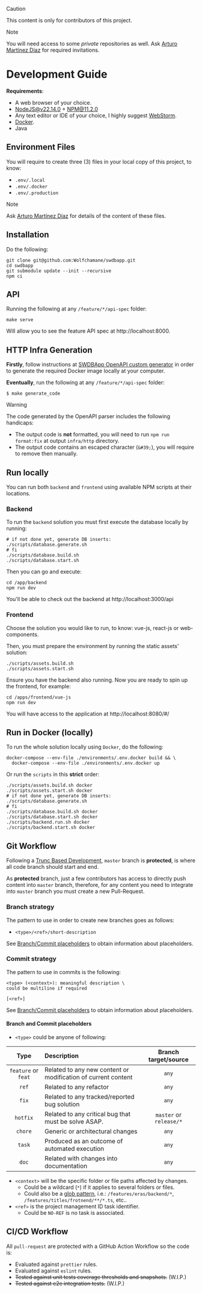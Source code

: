 > [!CAUTION]
> This content is only for contributors of this project.

> [!NOTE]
> You will need access to some _private_ repositories as well.
> Ask [Arturo Martínez Díaz](mailto:arturo.martinez@amartinez.dev) for required invitations.

# Development Guide

**Requirements**:

- A web browser of your choice.
- [NodeJS@v22.14.0](https://nodejs.org/en) + NPM@11.2.0
- Any text editor or IDE of your choice, I highly suggest [WebStorm](https://www.jetbrains.com/es-es/webstorm/).
- [Docker](https://www.docker.com/).
- Java

## Environment Files

You will require to create three (3) files in your local copy of this project, to know:

- `.env/.local`
- `.env/.docker`
- `.env/.production`

> [!NOTE]
> Ask [Arturo Martínez Díaz](mailto:arturo.martinez@amartinez.dev) for details of the content of these files.

## Installation

Do the following:

```shell
git clone git@github.com:Wolfchamane/swdbapp.git
cd swdbapp
git submodule update --init --recursive
npm ci
```

## API

Running the following at any `/feature/*/api-spec` folder:

```shell
make serve
```

Will allow you to see the feature API spec at http://localhost:8000.

## HTTP Infra Generation

**Firstly**, follow instructions at [SWDBApp OpenAPI custom generator](https://github.com/Wolfchamane/swdbapp-infra-generator)
in order to generate the required Docker image locally at your computer.

**Eventually**, run the following at any `/feature/*/api-spec` folder:

```shell
$ make generate_code
```

> [!WARNING]
> The code generated by the OpenAPI parser includes the following handicaps:
>
> - The output code is **not** formatted, you will need to run `npm run format:fix` at output `infra/http` directory.
> - The output code contains an escaped character (`&#39;`), you will require to remove then manually.

## Run locally

You can run both `backend` and `frontend` using available NPM scripts at their locations.

### Backend

To run the `backend` solution you must first execute the database locally by running:

```shell
# if not done yet, generate DB inserts:
./scripts/database.generate.sh
# fi
./scripts/database.build.sh
./scripts/database.start.sh
```

Then you can go and execute:

```shell
cd /app/backend
npm run dev
```

You'll be able to check out the backend at http://localhost:3000/api

### Frontend

Choose the solution you would like to run, to know: vue-js, react-js or web-components.

Then, you must prepare the environment by running the static assets' solution:

```shell
./scripts/assets.build.sh
./scripts/assets.start.sh
```

Ensure you have the backend also running. Now you are ready to spin up the frontend, for example:

```shell
cd /apps/frontend/vue-js
npm run dev
```

You will have access to the application at http://localhost:8080/#/

## Run in Docker (locally)

To run the whole solution locally using `Docker`, do the following:

```shell
docker-compose --env-file ./environments/.env.docker build && \
  docker-compose --env-file ./environments/.env.docker up
```

Or run the `scripts` in this **strict** order:

```shell
./scripts/assets.build.sh docker
./scripts/assets.start.sh docker
# if not done yet, generate DB inserts:
./scripts/database.generate.sh
# fi
./scripts/database.build.sh docker
./scripts/database.start.sh docker
./scripts/backend.run.sh docker
./scripts/backend.start.sh docker
```

## Git Workflow

Following a [Trunc Based Development](https://trunkbaseddevelopment.com/), `master` branch is **protected**, is
where all code branch should start and end.

As **protected** branch, just a few contributors has access to directly push content into `master` branch, therefore,
for any content you need to integrate into `master` branch you must create a new Pull-Request.

### Branch strategy

The pattern to use in order to create new branches goes as follows:

- `<type>/<ref>/short-description`

See [Branch/Commit placeholders](#/branch-and-commit-placeholders) to obtain information about placeholders.

### Commit strategy

The pattern to use in commits is the following:

```text
<type> (<context>): meaningful description \
could be multiline if required

[<ref>]
```

See [Branch/Commit placeholders](#/branch-and-commit-placeholders) to obtain information about placeholders.

#### Branch and Commit placeholders

- `<type>` could be anyone of following:

| Type | Description                                                   |   Branch target/source   |
|:---:|:--------------------------------------------------------------|:------------------------:|
| `feature` or `feat` | Related to any new content or modification of current content |          `any`           |
| `ref` | Related to any refactor | `any` |
| `fix` | Related to any tracked/reported bug solution                  |          `any`           |
| `hotfix` | Related to any critical bug that must be solve ASAP.          | `master` or  `release/*` |
| `chore` | Generic or architectural changes                              |          `any`           |
| `task` | Produced as an outcome of automated execution                 |          `any`           |
| `doc` | Related with changes into documentation                       |          `any`           |

- `<context>` will be the specific folder or file paths affected by changes.
  - Could be a wildcard (`*`) if it applies to several folders or files.
  - Could also be a [glob pattern](https://en.wikipedia.org/wiki/Glob_(programming)), i.e.: `/features/eras/backend/*`, `/features/titles/frotnend/**/*.ts`, etc..
- `<ref>` is the project management ID task identifier.
  - Could be `NO-REF` is no task is associated.

## CI/CD Workflow

All `pull-request` are protected with a GitHub Action Workflow so the code is:

- Evaluated against `prettier` rules.
- Evaluated against `eslint` rules.
- ~~Tested against unit tests coverage thresholds and snapshots.~~ (W.I.P.)
- ~~Tested against e2e integration tests.~~ (W.I.P.)

